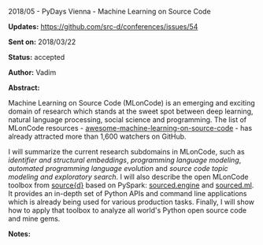 2018/05 - PyDays Vienna - Machine Learning on Source Code

**Updates:** https://github.com/src-d/conferences/issues/54

**Sent on:** 2018/03/22

**Status:** accepted

**Author:** Vadim

**Abstract:**

Machine Learning on Source Code (MLonCode) is an emerging and exciting domain of research which stands at the sweet spot between deep learning, natural language processing, social science and programming. The list of MLonCode resources - [awesome-machine-learning-on-source-code](https://github.com/src-d/awesome-machine-learning-on-source-code) - has already attracted more than 1,600 watchers on GitHub.

I will summarize the current research subdomains in MLonCode, such as *identifier and structural embeddings*, *programming language modeling*, *automated programming language evolution* and *source code topic modeling and exploratory search*. I will also describe the open MLonCode toolbox from [source{d}](https://sourced.tech) based on PySpark: [sourced.engine](https://github.com/src-d/engine) and [sourced.ml](https://github.com/src-d/ml). It provides an in-depth set of Python APIs and command line applications which is already being used for various production tasks. Finally, I will show how to apply that toolbox to analyze all world's Python open source code and mine gems.

**Notes:**
